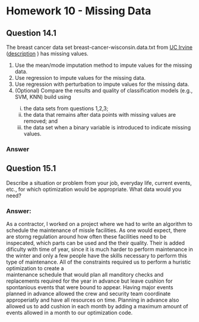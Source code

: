 # Homework 10 - Missing Data
## Question 14.1
The breast cancer data set breast-cancer-wisconsin.data.txt from
[UC Irvine](http://archive.ics.uci.edu/ml/machine-learning-databases/breast-cancer-wisconsin/)
([description](http://archive.ics.uci.edu/ml/datasets/Breast+Cancer+Wisconsin+%28Original%29) ) has missing values.

<ol>
    <li>Use the mean/mode imputation method to impute values for the missing data.</li>
    <li>Use regression to impute values for the missing data.</li>
    <li>Use regression with perturbation to impute values for the missing data.</li>
    <li>(Optional) Compare the results and quality of classification models (e.g., SVM, KNN) build using</li>
    <ol type="i">
        <li>the data sets from questions 1,2,3;</li>
        <li>the data that remains after data points with missing values are removed; and</li>
        <li>the data set when a binary variable is introduced to indicate missing values.</li>
    </ol>
</ol>

### Answer

## Question 15.1
Describe a situation or problem from your job, everyday life, current events, etc., for which optimization
would be appropriate. What data would you need?

### Answer:
As a contractor, I worked on a project where we had to write an algorithm to
schedule the maintenance of missle facilities. As one would expect, there are
storng regulation around how often these facilities need to be inspecated, which
parts can be used and the their quality. Their is added dificulty with time of
year, since it is much harder to perform maintenance in the winter and only a
few people have the skills necessary to perform this type of maintenance. All of
the constraints required us to perform a huristic optimization to create a  
maintenance schedule that would plan all manditory checks and replacements
required for the year in advance but leave cushion for spontanious events that
were bound to appear. Having major events planned in advance allowed the crew
and security team coordinate approperiatly and have all resources on time.
Planning in advance also allowed us to add cushion in each month by adding a
maximum amount of events allowed in a month to our optimization code.  
